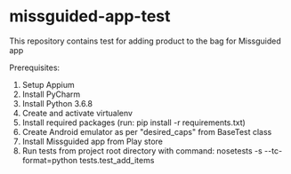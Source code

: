 # missguided-app-test

This repository contains test for adding product to the bag for Missguided app

Prerequisites:
1. Setup Appium
2. Install PyCharm
3. Install Python 3.6.8
4. Create and activate virtualenv 
5. Install required packages (run: pip install -r requirements.txt)
6. Create Android emulator as per "desired_caps" from BaseTest class
7. Install Missguided app from Play store
7. Run tests from project root directory with command: nosetests -s --tc-format=python tests.test_add_items